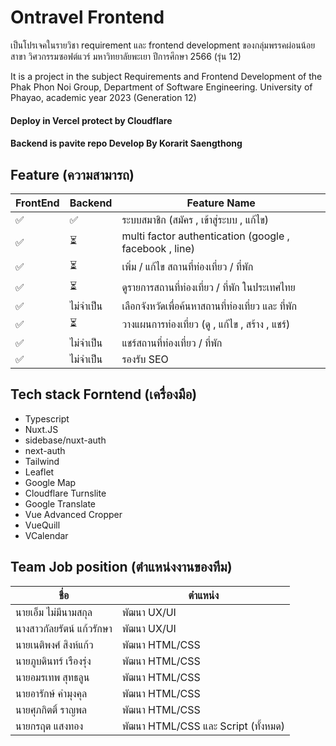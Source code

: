 # Ontravel Frontend

เป็นโปรเจคในรายวิชา requirement และ frontend development ของกลุ่มพรรคผ่อนน้อย สาขา วิศวกรรมซอฟต์แวร์ มหาวิทยาลัยพะเยา ปีการศึกษา 2566 (รุ่น 12)

It is a project in the subject Requirements and Frontend Development of the Phak Phon Noi Group, Department of Software Engineering. University of Phayao, academic year 2023 (Generation 12)

#### Deploy in Vercel protect by Cloudflare
#### Backend is pavite repo Develop By Korarit Saengthong

## Feature (ความสามารถ)

| FrontEnd  | Backend | Feature Name | 
| ------------- | ------------- | ------------- |
| ✅  | ✅ | ระบบสมาชิก (สมัคร , เข้าสู่ระบบ , แก้ไข) |
| ✅  | ⏳ | multi factor authentication (google , facebook , line) |
| ✅  | ⏳ | เพิ่ม / แก้ไข สถานที่ท่องเที่ยว / ที่พัก |
| ✅  | ⏳ | ดูรายการสถานที่ท่องเที่ยว / ที่พัก ในประเทศไทย |
| ✅  | ไม่จำเป็น | เลือกจังหวัดเพื่อค้นหาสถานที่ท่องเที่ยว และ ที่พัก |
| ✅  | ⏳ | วางแผนการท่องเที่ยว (ดู , แก้ไข , สร้าง , แชร์) |
| ✅  | ไม่จำเป็น | แชร์สถานที่ท่องเที่ยว / ที่พัก |
| ✅  | ไม่จำเป็น | รองรับ SEO |

## Tech stack Forntend (เครื่องมือ)
- Typescript
- Nuxt.JS
- sidebase/nuxt-auth
- next-auth
- Tailwind
- Leaflet
- Google Map
- Cloudflare Turnslite
- Google Translate
- Vue Advanced Cropper
- VueQuill
- VCalendar

## Team Job position (ตำแหน่งงานของทีม)

| ชื่อ  | ตำแหน่ง |
| ------------- | ------------- |
| นายเอ็ม ไม่มีนามสกุล  | พัฒนา UX/UI |
| นางสาวกัลยรัตน์ แก้วรักษา  | พัฒนา UX/UI |
| นายเนติพงศ์ สิงห์แก้ว  | พัฒนา HTML/CSS |
| นายภูบดินทร์ เรืองรุ่ง  | พัฒนา HTML/CSS |
| นายอมรเทพ สุทธลูน  | พัฒนา HTML/CSS |
| นายอารักษ์ คํามุงคุล  | พัฒนา HTML/CSS |
| นายศุภกิตติ์ ราญพล  | พัฒนา HTML/CSS |
| นายกรฤต แสงทอง  | พัฒนา HTML/CSS และ Script (ทั้งหมด)  |
